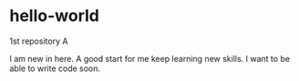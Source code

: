# hello-world
1st repository 
A

I am new in here. A good start for me keep learning new skills. 
I want to be able to write code soon. 
